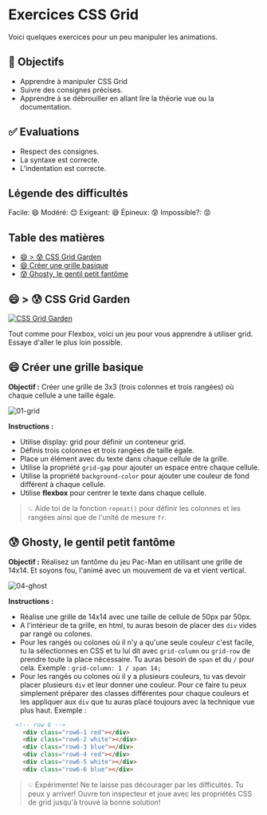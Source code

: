 <!-- omit in toc -->
# Exercices CSS Grid

Voici quelques exercices pour un peu manipuler les animations.

<!-- omit in toc -->
## :memo: Objectifs

- Apprendre à manipuler CSS Grid
- Suivre des consignes précises.
- Apprendre à se débrouiller en allant lire la théorie vue ou la documentation.

<!-- omit in toc -->
## :white_check_mark: Evaluations

- Respect des consignes.
- La syntaxe est correcte.
- L'indentation est correcte.

<!-- omit in toc -->
## Légende des difficultés

Facile: 😄
Modéré: 😊
Exigeant: 😅
Épineux: 😰
Impossible?: 😡

<!-- omit in toc -->
## Table des matières

- [😄 \> 😰 CSS Grid Garden](#---css-grid-garden)
- [😄 Créer une grille basique](#-créer-une-grille-basique)
- [😰 Ghosty, le gentil petit fantôme](#-ghosty-le-gentil-petit-fantôme)

## 😄 > 😰 CSS Grid Garden

[![CSS Grid Garden](./img/grid-ex/css-grid-garden.jpeg 'CSS Grid Garden')](https://cssgridgarden.com/#fr)

Tout comme pour Flexbox, voici un jeu pour vous apprendre à utiliser grid. Essaye d'aller le plus loin possible.

## 😄 Créer une grille basique

**Objectif :** Créer une grille de 3x3 (trois colonnes et trois rangées) où chaque cellule a une taille égale.

![01-grid](./img/grid-ex/01-grid.png)

**Instructions :**

- Utilise display: grid pour définir un conteneur grid.
- Définis trois colonnes et trois rangées de taille égale.
- Place un élément avec du texte dans chaque cellule de la grille.
- Utilise la propriété `grid-gap` pour ajouter un espace entre chaque cellule.
- Utilise la propriété `background-color` pour ajouter une couleur de fond différent à chaque cellule.
- Utilise **flexbox** pour centrer le texte dans chaque cellule.

> :bulb: Aide toi de la fonction `repeat()` pour définir les colonnes et les rangées ainsi que de l'unité de mesure `fr`.

<!-- ## 😊 Créer une grille basique et y placer des éléments

**Objectif :** Avoir plusieurs éléments dans un conteneur grid et les placer à des positions spécifiques.

![01-grid](./img/grid-ex/)

**Instructions :**

- Utilise display: grid pour définir un conteneur grid.
- Définis quatre colonnes et cinq rangées de taille égale.
- 

> :bulb: Aide toi de la fonction `repeat()` pour définir les colonnes et les rangées ainsi que de l'unité de mesure `fr`.

## Pixel art "facile"

On va créer un pixel art. Pour cela, on va utiliser une grille de 10x10. Chaque cellule de la grille aura une taille de 50px par 50px. Ensuite on va reproduire l'image ci-dessous  -->

## 😰 Ghosty, le gentil petit fantôme

**Objectif :** Réalisez un fantôme du jeu Pac-Man en utilisant une grille de 14x14. Et soyons fou, l'animé avec un mouvement de va et vient vertical.

![04-ghost](./img/grid-ex/04-ghost.gif)

**Instructions :**

- Réalise une grille de 14x14 avec une taille de cellule de 50px par 50px.
- A l'intérieur de ta grille, en html, tu auras besoin de placer des `div` vides par rangé ou colones.
- Pour les rangés ou colones où il n'y a qu'une seule couleur c'est facile, tu la sélectionnes en CSS et tu lui dit avec `grid-column` ou `grid-row` de prendre toute la place nécessaire. Tu auras besoin de `span` et du `/` pour cela. Exemple : `grid-column: 1 / span 14;`
- Pour les rangés ou colones où il y a plusieurs couleurs, tu vas devoir placer plusieurs `div` et leur donner une couleur. Pour ce faire tu peux simplement préparer des classes différentes pour chaque couleurs et les appliquer aux `div` que tu auras placé toujours avec la technique vue plus haut. Exemple :
  
```html
  <!-- row 6 -->
    <div class="row6-1 red"></div>
    <div class="row6-2 white"></div>
    <div class="row6-3 blue"></div>
    <div class="row6-4 red"></div>
    <div class="row6-5 white"></div>
    <div class="row6-6 blue"></div>
```

> :bulb: Expérimente! Ne te laisse pas décourager par les difficultés. Tu peux y arriver! Ouvre ton inspecteur et joue avec les propriétés CSS de grid jusqu'à trouvé la bonne solution!

